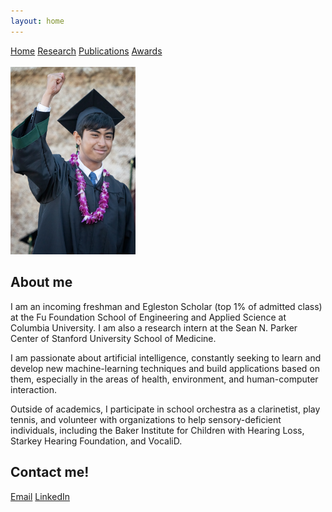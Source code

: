 ```yaml
---
layout: home
---
```


<a href='https://rohan-tan-bhowmik.github.io'>Home</a> <a href='https://rohan-tan-bhowmik.github.io/research'>Research</a> <a href='https://rohan-tan-bhowmik.github.io/publications'>Publications</a> <a href='https://rohan-tan-bhowmik.github.io/awards'>Awards</a>
<br /><br />
<img src='/assets/img/rohan.jpg' width=200>

<h2>About me</h2>

I am an incoming freshman and Egleston Scholar (top 1% of admitted class) at the Fu Foundation School of Engineering and Applied Science at Columbia University. I am also a research intern at the Sean N. Parker Center of Stanford University School of Medicine.

I am passionate about artificial intelligence, constantly seeking to learn and develop new machine-learning techniques and build applications based on them, especially in the areas of health, environment, and human-computer interaction.

Outside of academics, I participate in school orchestra as a clarinetist, play tennis, and volunteer with organizations to help sensory-deficient individuals, including the Baker Institute for Children with Hearing Loss, Starkey Hearing Foundation, and VocaliD.


<h2>Contact me!</h2>

<a href='mailto:rohan.t.bhowmik@gmail.com'>Email</a> <a href='https://www.linkedin.com/in/rohan-tan-bhowmik-045911126'>LinkedIn</a>